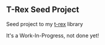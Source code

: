 ## T-Rex Seed Project

Seed project to my [t-rex](https://github.com/darlanalves/t-rex) library

It's a Work-In-Progress, not done yet!
